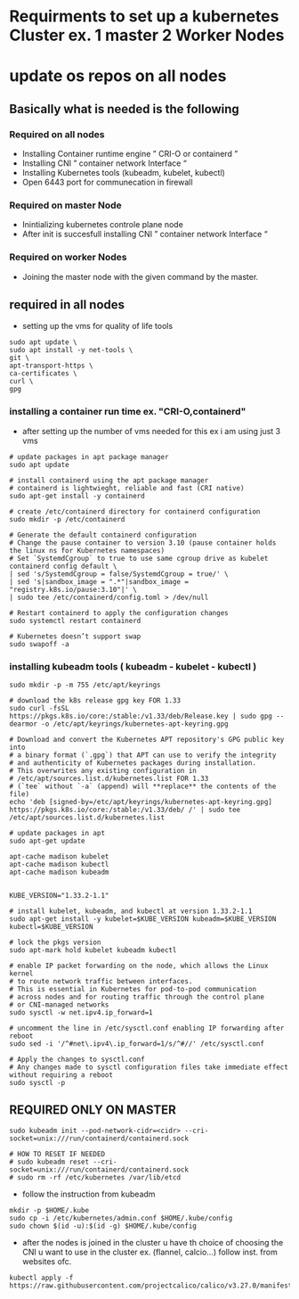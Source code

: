 # Requirments to set up a kubernetes Cluster ex. 1 master 2 Worker Nodes 
# update os repos on all nodes 
## Basically what is needed is the following 
### Required on all nodes 
- Installing Container runtime engine ” CRI-O or containerd ”
- Installing CNI ” container network Interface “
- Installing Kubernetes tools (kubeadm, kubelet, kubectl)
- Open 6443 port for communecation in firewall 
### Required on master Node
- Inintializing kubernetes controle plane node 
- After init is succesfull installing CNI ” container network Interface “
### Required on worker Nodes
- Joining the master node with the given command by the master.

## required in all nodes 
- setting up the vms for quality of life tools
```
sudo apt update \
sudo apt install -y net-tools \
git \
apt-transport-https \
ca-certificates \
curl \
gpg 

```
### installing a container run time ex. "CRI-O,containerd"
- after setting up the number of vms needed for this ex i am using just 3 vms 
```
# update packages in apt package manager
sudo apt update

# install containerd using the apt package manager
# containerd is lightwieght, reliable and fast (CRI native)
sudo apt-get install -y containerd

# create /etc/containerd directory for containerd configuration
sudo mkdir -p /etc/containerd

# Generate the default containerd configuration
# Change the pause container to version 3.10 (pause container holds the linux ns for Kubernetes namespaces)
# Set `SystemdCgroup` to true to use same cgroup drive as kubelet
containerd config default \
| sed 's/SystemdCgroup = false/SystemdCgroup = true/' \
| sed 's|sandbox_image = ".*"|sandbox_image = "registry.k8s.io/pause:3.10"|' \
| sudo tee /etc/containerd/config.toml > /dev/null

# Restart containerd to apply the configuration changes
sudo systemctl restart containerd

# Kubernetes doesn’t support swap 
sudo swapoff -a
```
### installing kubeadm tools ( kubeadm - kubelet - kubectl )
```
sudo mkdir -p -m 755 /etc/apt/keyrings

# download the k8s release gpg key FOR 1.33
sudo curl -fsSL https://pkgs.k8s.io/core:/stable:/v1.33/deb/Release.key | sudo gpg --dearmor -o /etc/apt/keyrings/kubernetes-apt-keyring.gpg

# Download and convert the Kubernetes APT repository's GPG public key into
# a binary format (`.gpg`) that APT can use to verify the integrity
# and authenticity of Kubernetes packages during installation. 
# This overwrites any existing configuration in 
# /etc/apt/sources.list.d/kubernetes.list FOR 1.33 
# (`tee` without `-a` (append) will **replace** the contents of the file)
echo 'deb [signed-by=/etc/apt/keyrings/kubernetes-apt-keyring.gpg] https://pkgs.k8s.io/core:/stable:/v1.33/deb/ /' | sudo tee /etc/apt/sources.list.d/kubernetes.list

# update packages in apt 
sudo apt-get update

apt-cache madison kubelet
apt-cache madison kubectl
apt-cache madison kubeadm


KUBE_VERSION="1.33.2-1.1"

# install kubelet, kubeadm, and kubectl at version 1.33.2-1.1
sudo apt-get install -y kubelet=$KUBE_VERSION kubeadm=$KUBE_VERSION kubectl=$KUBE_VERSION

# lock the pkgs version 
sudo apt-mark hold kubelet kubeadm kubectl
```
```
# enable IP packet forwarding on the node, which allows the Linux kernel 
# to route network traffic between interfaces. 
# This is essential in Kubernetes for pod-to-pod communication 
# across nodes and for routing traffic through the control plane
# or CNI-managed networks
sudo sysctl -w net.ipv4.ip_forward=1

# uncomment the line in /etc/sysctl.conf enabling IP forwarding after reboot
sudo sed -i '/^#net\.ipv4\.ip_forward=1/s/^#//' /etc/sysctl.conf

# Apply the changes to sysctl.conf
# Any changes made to sysctl configuration files take immediate effect without requiring a reboot
sudo sysctl -p
```

## REQUIRED ONLY ON MASTER 
```
sudo kubeadm init --pod-network-cidr=<cidr> --cri-socket=unix:///run/containerd/containerd.sock
```
```
# HOW TO RESET IF NEEDED
# sudo kubeadm reset --cri-socket=unix:///run/containerd/containerd.sock
# sudo rm -rf /etc/kubernetes /var/lib/etcd
```
- follow the instruction from kubeadm 

```
mkdir -p $HOME/.kube
sudo cp -i /etc/kubernetes/admin.conf $HOME/.kube/config
sudo chown $(id -u):$(id -g) $HOME/.kube/config
```
- after the nodes is joined in the cluster u have th choice of choosing the CNI u want to use in the cluster ex. (flannel, calcio...) follow inst. from websites ofc. 
```
kubectl apply -f https://raw.githubusercontent.com/projectcalico/calico/v3.27.0/manifests/calico.yaml
```
